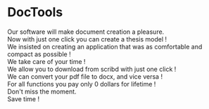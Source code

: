 # DocTools

Our software will make document creation a pleasure.<br>
Now with just one click you can create a thesis model !<br>
We insisted on creating an application that was as comfortable and compact as possible !<br>
We take care of your time !<br>
We allow you to download from scribd with just one click !<br>
We can convert your pdf file to docx, and vice versa !<br>
For all functions you pay only 0 dollars for lifetime !<br>
Don't miss the moment.<br>
Save time !<br>
